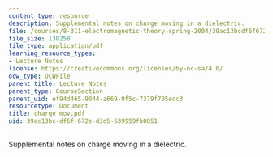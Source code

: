 ```yaml
---
content_type: resource
description: Supplemental notes on charge moving in a dielectric.
file: /courses/8-311-electromagnetic-theory-spring-2004/39ac13bcdf6f672ed3d5639959fb0851_charge_mov.pdf
file_size: 138258
file_type: application/pdf
learning_resource_types:
- Lecture Notes
license: https://creativecommons.org/licenses/by-nc-sa/4.0/
ocw_type: OCWFile
parent_title: Lecture Notes
parent_type: CourseSection
parent_uid: ef94d465-9044-a669-9f5c-7379f705edc3
resourcetype: Document
title: charge_mov.pdf
uid: 39ac13bc-df6f-672e-d3d5-639959fb0851
---
```

Supplemental notes on charge moving in a dielectric.